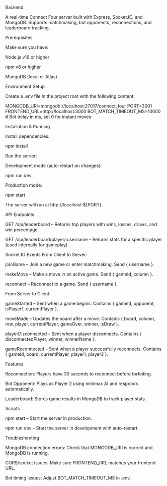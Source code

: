 Backend

A real-time Connect Four server built with Express, Socket.IO, and MongoDB. Supports matchmaking, bot opponents, reconnections, and leaderboard tracking.

Prerequisites

Make sure you have:

Node.js v16 or higher

npm v8 or higher

MongoDB (local or Atlas)

Environment Setup

Create a .env file in the project root with the following content:

MONGODB_URI=mongodb://localhost:27017/connect_four
PORT=3001
FRONTEND_URL=http://localhost:3000
BOT_MATCH_TIMEOUT_MS=10000  # Bot delay in ms, set 0 for instant moves

Installation & Running

Install dependencies:

npm install


Run the server:

Development mode (auto-restart on changes):

npm run dev


Production mode:

npm start


The server will run at http://localhost:${PORT}.

API Endpoints

GET /api/leaderboard – Returns top players with wins, losses, draws, and win percentage.

GET /api/leaderboard/player/:username – Returns stats for a specific player (used internally for gameplay).

Socket.IO Events
From Client to Server:

joinGame – Join a new game or enter matchmaking. Send { username }.

makeMove – Make a move in an active game. Send { gameId, column }.

reconnect – Reconnect to a game. Send { username }.

From Server to Client:

gameStarted – Sent when a game begins. Contains { gameId, opponent, isPlayer1, currentPlayer }.

moveMade – Updates the board after a move. Contains { board, column, row, player, currentPlayer, gameOver, winner, isDraw }.

playerDisconnected – Sent when a player disconnects. Contains { disconnectedPlayer, winner, winnerName }.

gameReconnected – Sent when a player successfully reconnects. Contains { gameId, board, currentPlayer, player1, player2 }.

Features

Reconnection: Players have 30 seconds to reconnect before forfeiting.

Bot Opponent: Plays as Player 2 using minimax AI and responds automatically.

Leaderboard: Stores game results in MongoDB to track player stats.

Scripts

npm start – Start the server in production.

npm run dev – Start the server in development with auto-restart.

Troubleshooting

MongoDB connection errors: Check that MONGODB_URI is correct and MongoDB is running.

CORS/socket issues: Make sure FRONTEND_URL matches your frontend URL.

Bot timing issues: Adjust BOT_MATCH_TIMEOUT_MS in .env.